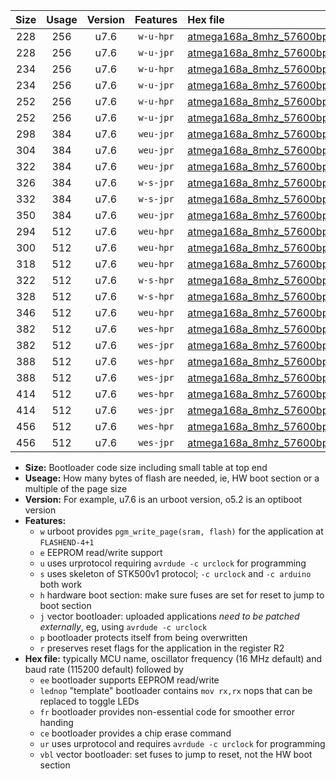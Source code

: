 |Size|Usage|Version|Features|Hex file|
|:-:|:-:|:-:|:-:|:--|
|228|256|u7.6|`w-u-hpr`|[atmega168a_8mhz_57600bps_ur.hex](https://raw.githubusercontent.com/stefanrueger/urboot/main/bootloaders/atmega168a/fcpu_8mhz/57600_bps/atmega168a_8mhz_57600bps_ur.hex)|
|228|256|u7.6|`w-u-jpr`|[atmega168a_8mhz_57600bps_ur_vbl.hex](https://raw.githubusercontent.com/stefanrueger/urboot/main/bootloaders/atmega168a/fcpu_8mhz/57600_bps/atmega168a_8mhz_57600bps_ur_vbl.hex)|
|234|256|u7.6|`w-u-hpr`|[atmega168a_8mhz_57600bps_lednop_ur.hex](https://raw.githubusercontent.com/stefanrueger/urboot/main/bootloaders/atmega168a/fcpu_8mhz/57600_bps/atmega168a_8mhz_57600bps_lednop_ur.hex)|
|234|256|u7.6|`w-u-jpr`|[atmega168a_8mhz_57600bps_lednop_ur_vbl.hex](https://raw.githubusercontent.com/stefanrueger/urboot/main/bootloaders/atmega168a/fcpu_8mhz/57600_bps/atmega168a_8mhz_57600bps_lednop_ur_vbl.hex)|
|252|256|u7.6|`w-u-hpr`|[atmega168a_8mhz_57600bps_lednop_fr_ur.hex](https://raw.githubusercontent.com/stefanrueger/urboot/main/bootloaders/atmega168a/fcpu_8mhz/57600_bps/atmega168a_8mhz_57600bps_lednop_fr_ur.hex)|
|252|256|u7.6|`w-u-jpr`|[atmega168a_8mhz_57600bps_lednop_fr_ur_vbl.hex](https://raw.githubusercontent.com/stefanrueger/urboot/main/bootloaders/atmega168a/fcpu_8mhz/57600_bps/atmega168a_8mhz_57600bps_lednop_fr_ur_vbl.hex)|
|298|384|u7.6|`weu-jpr`|[atmega168a_8mhz_57600bps_ee_ur_vbl.hex](https://raw.githubusercontent.com/stefanrueger/urboot/main/bootloaders/atmega168a/fcpu_8mhz/57600_bps/atmega168a_8mhz_57600bps_ee_ur_vbl.hex)|
|304|384|u7.6|`weu-jpr`|[atmega168a_8mhz_57600bps_ee_lednop_ur_vbl.hex](https://raw.githubusercontent.com/stefanrueger/urboot/main/bootloaders/atmega168a/fcpu_8mhz/57600_bps/atmega168a_8mhz_57600bps_ee_lednop_ur_vbl.hex)|
|322|384|u7.6|`weu-jpr`|[atmega168a_8mhz_57600bps_ee_lednop_fr_ur_vbl.hex](https://raw.githubusercontent.com/stefanrueger/urboot/main/bootloaders/atmega168a/fcpu_8mhz/57600_bps/atmega168a_8mhz_57600bps_ee_lednop_fr_ur_vbl.hex)|
|326|384|u7.6|`w-s-jpr`|[atmega168a_8mhz_57600bps_vbl.hex](https://raw.githubusercontent.com/stefanrueger/urboot/main/bootloaders/atmega168a/fcpu_8mhz/57600_bps/atmega168a_8mhz_57600bps_vbl.hex)|
|332|384|u7.6|`w-s-jpr`|[atmega168a_8mhz_57600bps_lednop_vbl.hex](https://raw.githubusercontent.com/stefanrueger/urboot/main/bootloaders/atmega168a/fcpu_8mhz/57600_bps/atmega168a_8mhz_57600bps_lednop_vbl.hex)|
|350|384|u7.6|`weu-jpr`|[atmega168a_8mhz_57600bps_ee_lednop_fr_ce_ur_vbl.hex](https://raw.githubusercontent.com/stefanrueger/urboot/main/bootloaders/atmega168a/fcpu_8mhz/57600_bps/atmega168a_8mhz_57600bps_ee_lednop_fr_ce_ur_vbl.hex)|
|294|512|u7.6|`weu-hpr`|[atmega168a_8mhz_57600bps_ee_ur.hex](https://raw.githubusercontent.com/stefanrueger/urboot/main/bootloaders/atmega168a/fcpu_8mhz/57600_bps/atmega168a_8mhz_57600bps_ee_ur.hex)|
|300|512|u7.6|`weu-hpr`|[atmega168a_8mhz_57600bps_ee_lednop_ur.hex](https://raw.githubusercontent.com/stefanrueger/urboot/main/bootloaders/atmega168a/fcpu_8mhz/57600_bps/atmega168a_8mhz_57600bps_ee_lednop_ur.hex)|
|318|512|u7.6|`weu-hpr`|[atmega168a_8mhz_57600bps_ee_lednop_fr_ur.hex](https://raw.githubusercontent.com/stefanrueger/urboot/main/bootloaders/atmega168a/fcpu_8mhz/57600_bps/atmega168a_8mhz_57600bps_ee_lednop_fr_ur.hex)|
|322|512|u7.6|`w-s-hpr`|[atmega168a_8mhz_57600bps.hex](https://raw.githubusercontent.com/stefanrueger/urboot/main/bootloaders/atmega168a/fcpu_8mhz/57600_bps/atmega168a_8mhz_57600bps.hex)|
|328|512|u7.6|`w-s-hpr`|[atmega168a_8mhz_57600bps_lednop.hex](https://raw.githubusercontent.com/stefanrueger/urboot/main/bootloaders/atmega168a/fcpu_8mhz/57600_bps/atmega168a_8mhz_57600bps_lednop.hex)|
|346|512|u7.6|`weu-hpr`|[atmega168a_8mhz_57600bps_ee_lednop_fr_ce_ur.hex](https://raw.githubusercontent.com/stefanrueger/urboot/main/bootloaders/atmega168a/fcpu_8mhz/57600_bps/atmega168a_8mhz_57600bps_ee_lednop_fr_ce_ur.hex)|
|382|512|u7.6|`wes-hpr`|[atmega168a_8mhz_57600bps_ee.hex](https://raw.githubusercontent.com/stefanrueger/urboot/main/bootloaders/atmega168a/fcpu_8mhz/57600_bps/atmega168a_8mhz_57600bps_ee.hex)|
|382|512|u7.6|`wes-jpr`|[atmega168a_8mhz_57600bps_ee_vbl.hex](https://raw.githubusercontent.com/stefanrueger/urboot/main/bootloaders/atmega168a/fcpu_8mhz/57600_bps/atmega168a_8mhz_57600bps_ee_vbl.hex)|
|388|512|u7.6|`wes-hpr`|[atmega168a_8mhz_57600bps_ee_lednop.hex](https://raw.githubusercontent.com/stefanrueger/urboot/main/bootloaders/atmega168a/fcpu_8mhz/57600_bps/atmega168a_8mhz_57600bps_ee_lednop.hex)|
|388|512|u7.6|`wes-jpr`|[atmega168a_8mhz_57600bps_ee_lednop_vbl.hex](https://raw.githubusercontent.com/stefanrueger/urboot/main/bootloaders/atmega168a/fcpu_8mhz/57600_bps/atmega168a_8mhz_57600bps_ee_lednop_vbl.hex)|
|414|512|u7.6|`wes-hpr`|[atmega168a_8mhz_57600bps_ee_lednop_fr.hex](https://raw.githubusercontent.com/stefanrueger/urboot/main/bootloaders/atmega168a/fcpu_8mhz/57600_bps/atmega168a_8mhz_57600bps_ee_lednop_fr.hex)|
|414|512|u7.6|`wes-jpr`|[atmega168a_8mhz_57600bps_ee_lednop_fr_vbl.hex](https://raw.githubusercontent.com/stefanrueger/urboot/main/bootloaders/atmega168a/fcpu_8mhz/57600_bps/atmega168a_8mhz_57600bps_ee_lednop_fr_vbl.hex)|
|456|512|u7.6|`wes-hpr`|[atmega168a_8mhz_57600bps_ee_lednop_fr_ce.hex](https://raw.githubusercontent.com/stefanrueger/urboot/main/bootloaders/atmega168a/fcpu_8mhz/57600_bps/atmega168a_8mhz_57600bps_ee_lednop_fr_ce.hex)|
|456|512|u7.6|`wes-jpr`|[atmega168a_8mhz_57600bps_ee_lednop_fr_ce_vbl.hex](https://raw.githubusercontent.com/stefanrueger/urboot/main/bootloaders/atmega168a/fcpu_8mhz/57600_bps/atmega168a_8mhz_57600bps_ee_lednop_fr_ce_vbl.hex)|

- **Size:** Bootloader code size including small table at top end
- **Useage:** How many bytes of flash are needed, ie, HW boot section or a multiple of the page size
- **Version:** For example, u7.6 is an urboot version, o5.2 is an optiboot version
- **Features:**
  + `w` urboot provides `pgm_write_page(sram, flash)` for the application at `FLASHEND-4+1`
  + `e` EEPROM read/write support
  + `u` uses urprotocol requiring `avrdude -c urclock` for programming
  + `s` uses skeleton of STK500v1 protocol; `-c urclock` and `-c arduino` both work
  + `h` hardware boot section: make sure fuses are set for reset to jump to boot section
  + `j` vector bootloader: uploaded applications *need to be patched externally*, eg, using `avrdude -c urclock`
  + `p` bootloader protects itself from being overwritten
  + `r` preserves reset flags for the application in the register R2
- **Hex file:** typically MCU name, oscillator frequency (16 MHz default) and baud rate (115200 default) followed by
  + `ee` bootloader supports EEPROM read/write
  + `lednop` "template" bootloader contains `mov rx,rx` nops that can be replaced to toggle LEDs
  + `fr` bootloader provides non-essential code for smoother error handing
  + `ce` bootloader provides a chip erase command
  + `ur` uses urprotocol and requires `avrdude -c urclock` for programming
  + `vbl` vector bootloader: set fuses to jump to reset, not the HW boot section
